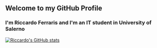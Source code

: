 ## Welcome to my GitHub Profile
### I'm Riccardo Ferraris and I'm an IT student in University of Salerno

[![Riccardo's GitHub stats](https://github-readme-stats.vercel.app/api?username=riccardo-ferraris&show_icons=true)](https://github.com/riccardo-ferraris/github-readme-stats)

<!--
**riccardo-ferraris/riccardo-ferraris** is a ✨ _special_ ✨ repository because its `README.md` (this file) appears on your GitHub profile.

Here are some ideas to get you started:

- 🔭 I’m currently working on ...
- 🌱 I’m currently learning ...
- 👯 I’m looking to collaborate on ...
- 🤔 I’m looking for help with ...
- 💬 Ask me about ...
- 📫 How to reach me: ...
- 😄 Pronouns: ...
- ⚡ Fun fact: ...
-->
